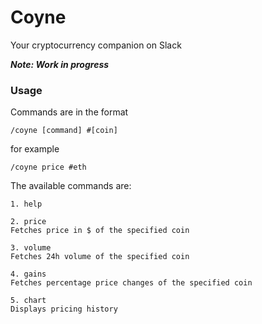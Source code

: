 # Coyne

Your cryptocurrency companion on Slack

***Note: Work in progress***

### Usage

Commands are in the format

```
/coyne [command] #[coin]
```

for example

```
/coyne price #eth
```

The available commands are:
```
1. help

2. price
Fetches price in $ of the specified coin

3. volume
Fetches 24h volume of the specified coin

4. gains
Fetches percentage price changes of the specified coin

5. chart
Displays pricing history
```
